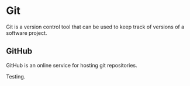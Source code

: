 # Git

Git is a version control tool that can be used to keep track of versions of a software project.

## GitHub

GitHub is an online service for hosting git repositories.

Testing.